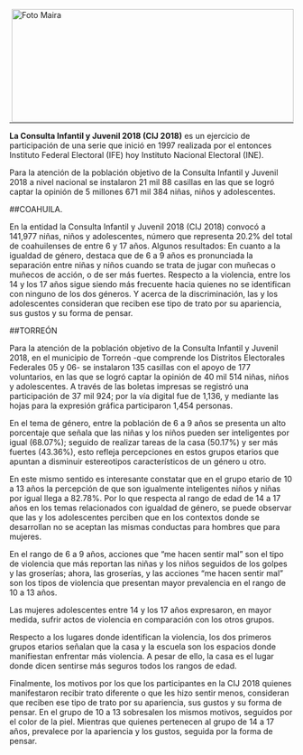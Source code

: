 <p>
   <a title="ir a Otras Publicaciones" href="http://www.trcimplan.gob.mx/autores/maira-ivonne-flores-reyes.html"><img class="img-responsive contenido-imagen" src="../imagenes/128/lic-maira-ivonne-flores-reyes-top5.png" align="right" alt="Foto Maira" width="500" height="200"></a>

</p>

</br></br></br></br></br></br></br></br></br></br></br>

---

**La Consulta Infantil y Juvenil 2018 (CIJ 2018)** es un ejercicio de participación de una serie que inició en 1997 realizada por el entonces Instituto Federal Electoral (IFE) hoy Instituto Nacional Electoral (INE).

Para la atención de la población objetivo de la Consulta Infantil y Juvenil 2018 a nivel nacional se instalaron 21 mil 88 casillas en las que se logró captar la opinión de 5 millones 671 mil 384 niñas, niños y adolescentes.

##COAHUILA.

En la entidad la Consulta Infantil y Juvenil 2018 (CIJ 2018) convocó a 141,977 niñas, niños y adolescentes, número que representa 20.2% del total de coahuilenses de entre 6 y 17 años.
Algunos resultados: En cuanto a la igualdad de género, destaca que de 6 a 9 años es pronunciada la separación entre niñas y niños cuando se trata de jugar con muñecas o muñecos de acción, o de ser más fuertes. Respecto a la violencia, entre los 14 y los 17 años sigue siendo más frecuente hacia quienes no se identifican con ninguno de los dos géneros. Y acerca de la discriminación, las y los adolescentes consideran que reciben ese tipo de trato por su apariencia, sus gustos y su forma de pensar.

##TORREÓN

Para la atención de la población objetivo de la Consulta Infantil y Juvenil 2018, en el municipio de Torreón -que comprende los Distritos Electorales Federales 05 y 06- se instalaron 135 casillas con el apoyo de 177 voluntarios, en las que se logró captar la opinión de 40 mil 514 niñas, niños y adolescentes. A través de las boletas impresas se registró una participación de 37 mil 924; por la vía digital fue de 1,136, y mediante las hojas para la expresión gráfica participaron 1,454 personas.

En el tema de género, entre la población de 6 a 9 años se presenta un alto porcentaje que señala que las niñas y los niños pueden ser inteligentes por igual (68.07%); seguido de realizar tareas de la casa (50.17%) y ser más fuertes (43.36%), esto refleja percepciones en estos grupos etarios que apuntan a disminuir estereotipos característicos de un género u otro.


En este mismo sentido es interesante constatar que en el grupo etario de 10 a 13 años la percepción de que son igualmente inteligentes niños y niñas por igual llega a 82.78%. Por lo que respecta al rango de edad de 14 a 17 años en los temas relacionados con igualdad de género, se puede observar que las y los adolescentes perciben que en los contextos donde se desarrollan no se aceptan las mismas conductas para hombres que para mujeres.

En el rango de 6 a 9 años, acciones que “me hacen sentir mal” son el tipo de violencia que más reportan las niñas y los niños seguidos de los golpes y las groserías; ahora, las groserías, y las acciones “me hacen sentir mal” son los tipos de violencia que presentan mayor prevalencia en el rango de 10 a 13 años.

Las mujeres adolescentes entre 14 y los 17 años expresaron, en mayor medida, sufrir actos de violencia en comparación con los otros grupos.

Respecto a los lugares donde identifican la violencia, los dos primeros grupos etarios señalan que la casa y la escuela son los espacios donde manifiestan enfrentar más violencia. A pesar de ello, la casa es el lugar donde dicen sentirse más seguros todos los rangos de edad.

Finalmente, los motivos por los que los participantes en la CIJ 2018 quienes manifestaron recibir trato diferente o que les hizo sentir menos, consideran que reciben ese tipo de trato por su apariencia, sus gustos y su forma de pensar. En el grupo de 10 a 13 sobresalen los mismos motivos, seguidos por el color de la piel. Mientras que quienes pertenecen al grupo de 14 a 17 años, prevalece por la apariencia y los gustos, seguida por la forma de pensar.
</br></br></br>
